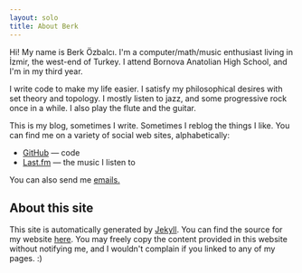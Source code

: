 ```yaml
---
layout: solo
title: About Berk
---
```


Hi! My name is Berk Özbalcı. I'm a computer/math/music enthusiast living in İzmir, the west-end of Turkey. I attend Bornova Anatolian High School, and I'm in my third year.

I write code to make my life easier. I satisfy my philosophical desires with set theory and topology. I mostly listen to jazz, and some progressive rock once in a while. I also play the flute and the guitar.

This is my blog, sometimes I write. Sometimes I reblog the things I like. You can find me on a variety of social web sites, alphabetically:

* [GitHub][github] — code
* [Last.fm][lastfm] — the music I listen to

You can also send me [emails.][email]

## About this site

This site is automatically generated by [Jekyll][jekyll]. You can find the source for my website [here][blogsrc]. You may freely copy the content provided in this website without notifying me, and I wouldn't complain if you linked to any of my pages. :)

[email]: mailto:berkozbalci@gmail.com
[github]: https://github.com/berkoz/
[lastfm]: http://www.last.fm/user/theconjuring666
[jekyll]: http://jekyllrb.com/
[blogsrc]: https://github.com/berkoz/blog
